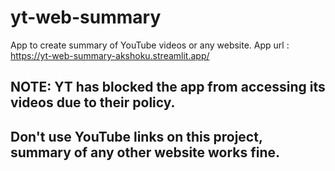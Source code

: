 # yt-web-summary
App to create summary of YouTube videos or any website.
App url : https://yt-web-summary-akshoku.streamlit.app/
## NOTE: YT has blocked the app from accessing its videos due to their policy. 
## Don't use YouTube links on this project, summary of any other website works fine.
